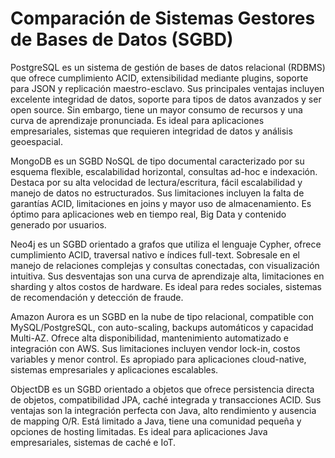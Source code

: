 # Comparación de Sistemas Gestores de Bases de Datos (SGBD)

PostgreSQL es un sistema de gestión de bases de datos relacional (RDBMS) que ofrece cumplimiento ACID, extensibilidad mediante plugins, soporte para JSON y replicación maestro-esclavo. Sus principales ventajas incluyen excelente integridad de datos, soporte para tipos de datos avanzados y ser open source. Sin embargo, tiene un mayor consumo de recursos y una curva de aprendizaje pronunciada. Es ideal para aplicaciones empresariales, sistemas que requieren integridad de datos y análisis geoespacial.

MongoDB es un SGBD NoSQL de tipo documental caracterizado por su esquema flexible, escalabilidad horizontal, consultas ad-hoc e indexación. Destaca por su alta velocidad de lectura/escritura, fácil escalabilidad y manejo de datos no estructurados. Sus limitaciones incluyen la falta de garantías ACID, limitaciones en joins y mayor uso de almacenamiento. Es óptimo para aplicaciones web en tiempo real, Big Data y contenido generado por usuarios.

Neo4j es un SGBD orientado a grafos que utiliza el lenguaje Cypher, ofrece cumplimiento ACID, traversal nativo e índices full-text. Sobresale en el manejo de relaciones complejas y consultas conectadas, con visualización intuitiva. Sus desventajas son una curva de aprendizaje alta, limitaciones en sharding y altos costos de hardware. Es ideal para redes sociales, sistemas de recomendación y detección de fraude.

Amazon Aurora es un SGBD en la nube de tipo relacional, compatible con MySQL/PostgreSQL, con auto-scaling, backups automáticos y capacidad Multi-AZ. Ofrece alta disponibilidad, mantenimiento automatizado e integración con AWS. Sus limitaciones incluyen vendor lock-in, costos variables y menor control. Es apropiado para aplicaciones cloud-native, sistemas empresariales y aplicaciones escalables.

ObjectDB es un SGBD orientado a objetos que ofrece persistencia directa de objetos, compatibilidad JPA, caché integrada y transacciones ACID. Sus ventajas son la integración perfecta con Java, alto rendimiento y ausencia de mapping O/R. Está limitado a Java, tiene una comunidad pequeña y opciones de hosting limitadas. Es ideal para aplicaciones Java empresariales, sistemas de caché e IoT.